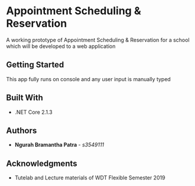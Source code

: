 # Appointment Scheduling & Reservation

A working prototype of Appointment Scheduling & Reservation for a school which will be developed to a web application

## Getting Started

This app fully runs on console and any user input is manually typed

## Built With

* .NET Core 2.1.3

## Authors

* **Ngurah Bramantha Patra** - *s3549111* 

## Acknowledgments

* Tutelab and Lecture materials of WDT Flexible Semester 2019
